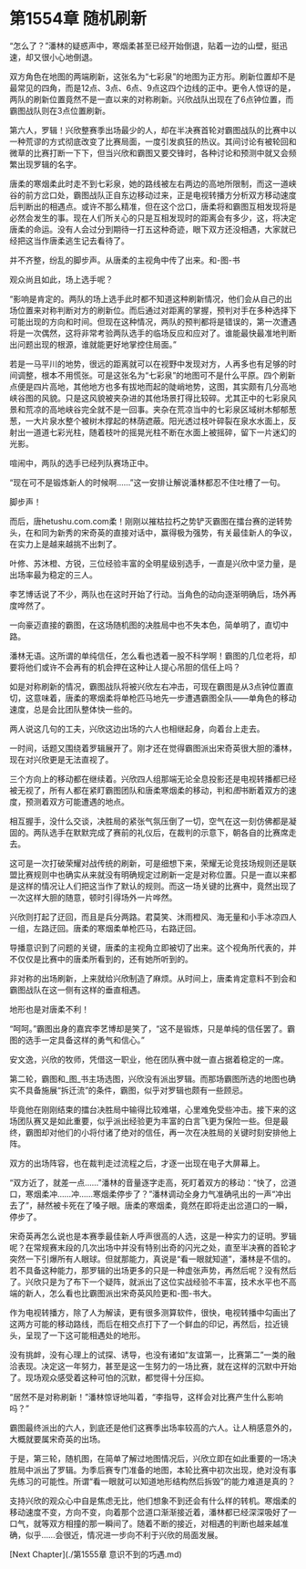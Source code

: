 # 第1554章 随机刷新

“怎么了？”潘林的疑惑声中，寒烟柔甚至已经开始倒退，贴着一边的山壁，挺迅速，却又很小心地倒退。

双方角色在地图的两端刷新，这张名为“七彩泉”的地图为正方形。刷新位置却不是最常见的四角，而是12点、3点、6点、9点这四个边线的正中。更令人惊讶的是，两队的刷新位置竟然不是一直以来的对称刷新。兴欣战队出现在了6点钟位置，而霸图战队则在3点位置刷新。

第六人，罗辑！兴欣整赛季出场最少的人，却在半决赛首轮对霸图战队的比赛中以一种荒谬的方式彻底改变了比赛局面，一度引发疯狂的热议。其间讨论有被轮回和微草的比赛打断一下下，但当兴欣和霸图又要交锋时，各种讨论和预测中就又会频繁出现罗辑的名字。

唐柔的寒烟柔此时走不到七彩泉，她的路线被左右两边的高地所限制，而这一道峡谷的前方岔口处，霸图战队正自东边移动过来，正是电视转播方分析双方移动速度后判断出的相遇点。或许不那么精准，但在这个岔口，唐柔将和霸图互相发现将是必然会发生的事。现在人们所关心的只是互相发现时的距离会有多少，这，将决定唐柔的命运。没有人会过分到期待一打五这种奇迹，眼下双方还没相遇，大家就已经把这当作唐柔逃生记去看待了。

并不齐整，纷乱的脚步声。从唐柔的主视角中传了出来。和-图-书

观众尚且如此，场上选手呢？

“影响是肯定的。两队的场上选手此时都不知道这种刷新情况，他们会从自己的出场位置来对称判断对方的刷新位。而后通过对距离的掌握，预判对手在多种选择下可能出现的方向和时间。但现在这种情况，两队的预判都将是错误的，第一次遭遇将是一次偶然，这将非常考验两队选手的临场反应和应对了。谁能最快最准地判断出问题出现的根源，谁就能更好地掌控住局面。”

若是一马平川的地势，很远的距离就可以在视野中发现对方，人再多也有足够的时间调整，根本不用慌张。可是这张名为“七彩泉”的地图可不是什么平原。四个刷新点便是四片高地，其他地方也多有拔地而起的陡峭地势，这图，其实颇有几分高地峡谷图的风貌。只是这风貌被夹杂进的其他场景打得比较碎。尤其正中的七彩泉风景和荒凉的高地峡谷完全就不是一回事。夹杂在荒凉当中的七彩泉区域树木郁郁葱葱，一大片泉水整个被树木撑起的林荫遮蔽。阳光透过枝叶碎裂在泉水水面上，反射出一道道七彩光柱，随着枝叶的摇晃光柱不断在水面上被摇碎，留下一片迷幻的光影。

喧闹中，两队的选手已经列队赛场正中。

“现在可不是锻炼新人的时候啊……”这一安排让解说潘林都忍不住吐槽了一句。

脚步声！

而后，唐hetushu.com.com柔！刚刚以摧枯拉朽之势铲灭霸图在擂台赛的逆转势头，在和同为新秀的宋奇英的直接对话中，赢得极为强势，有关最佳新人的争议，在实力上是越来越挑不出刺了。

叶修、苏沐橙、方锐，三位经验丰富的全明星级别选手，一直是兴欣中坚力量，是出场率最为稳定的三人。

李艺博话说了不少，两队也在这时开始了行动。当角色的动向逐渐明确后，场外再度哗然了。

一向豪迈直接的霸图，在这场随机图的决胜局中也不失本色，简单明了，直切中路。

潘林无语。这所谓的单纯信任，怎么看也透着一股不科学啊！霸图的几位老将，却要将他们或许不会再有的机会押在这种让人提心吊胆的信任上吗？

如是对称刷新的情况，霸图战队将被兴欣左右冲击，可现在霸图是从3点钟位置直切，这意味着，唐柔的寒烟柔将单枪匹马地先一步遭遇霸图全队——单角色的移动速度，总是会比团队整体快一些的。

两人说这几句的工夫，兴欣这边出场的六人也相继起身，向着台上走去。

一时间，话题又围绕着罗辑展开了。刚才还在觉得霸图派出宋奇英很大胆的潘林，现在对兴欣更是无法直视了。

三个方向上的移动都在继续着。兴欣四人组那端无论全息投影还是电视转播都已经被无视了，所有人都在紧盯霸图团队和唐柔寒烟柔的移动，判和*图*书断着双方的速度，预测着双方可能遭遇的地点。

相互握手，没什么交谈，决胜局的紧张气氛压倒了一切，空气在这一刻仿佛都是凝固的。两队选手在默默完成了赛前的礼仪后，在裁判的示意下，朝各自的比赛席走去。

这可是一次打破荣耀对战传统的刷新，可是细想下来，荣耀无论竞技场规则还是联盟比赛规则中也确实从来就没有明确规定过刷新一定是对称位置。只是一直以来都是这样的情况让人们把这当作了默认的规则。而这一场关键的比赛中，竟然出现了一次这样大胆的随意，顿时引得场外一片哗然。

兴欣则打起了迂回，而且是兵分两路。君莫笑、沐雨橙风、海无量和小手冰凉四人一组，左路迂回。唐柔的寒烟柔单枪匹马，右路迂回。

导播意识到了问题的关键，唐柔的主视角立即被切了出来。这个视角所代表的，并不仅仅是比赛中的唐柔所看到的，还有她所听到的。

非对称的出场刷新，上来就给兴欣制造了麻烦。从时间上，唐柔肯定意料不到会和霸图战队在这一侧有这样的垂直相遇。

地形也是对唐柔不利！

“呵呵。”霸图出身的嘉宾李艺博却是笑了，“这不是锻炼，只是单纯的信任罢了。霸图的选手一定具备这样的勇气和信心。”

安文逸，兴欣的牧师，凭借这一职业，他在团队赛中就一直占据着稳定的一席。

第二轮，霸图和_图_书主场选图，兴欣没有派出罗辑。而那场霸图所选的地图也确实不具备施展“拆迁流”的条件，霸图，似乎对罗辑也颇有一些顾忌。

毕竟他在刚刚结束的擂台决胜局中输得比较难堪，心里难免受些冲击。接下来的这场团队赛又是如此重要，似乎派出经验更为丰富的白言飞更为保险一些。但是最终，霸图却对他们的小将付诸了绝对的信任，再一次在决胜局的关键时刻安排他上阵。

双方的出场阵容，也在裁判走过流程之后，才逐一出现在电子大屏幕上。

“双方近了，就差一点……”潘林的音量逐字走高，死盯着双方的移动：“快了，岔道口，寒烟柔冲……冲……寒烟柔停步了？”潘林调动全身力气准确吼出的一声“冲出去了”，赫然被卡死在了嗓子眼。唐柔的寒烟柔，竟然在即将走出岔道口的一瞬，停步了。

宋奇英再怎么说也是本赛季最佳新人呼声很高的人选，这是一种实力的证明。罗辑呢？在常规赛末段的几次出场中并没有特别出奇的闪光之处，直至半决赛的首轮才突然一下引爆所有人眼球。但就那能力，真说是“看一眼就知道”，潘林是不信的。若不具备这种能力，那罗辑的出场更多的只是一种虚张声势，再然后呢？没有然后了。兴欣只是为了布下一个疑阵，就派出了这位实战经验不丰富，技术水平也不高端的新人，怎么看也比霸图派出宋奇英风险更和-图-书大。

作为电视转播方，除了人为解读，更有很多测算软件，很快，电视转播中勾画出了这两方可能的移动路线，而后在相交点打下了一个鲜血的印记，再然后，拉近镜头，呈现了一下这可能相遇处的地形。

没有挑衅，没有心理上的试探、诱导，也没有诸如“友谊第一，比赛第二”一类的融洽表现。决定这一年努力，甚至是这一生努力的一场比赛，就在这样的沉默中开始了。现场观众感受着这种可怕的沉默，都觉得十分压抑。

“居然不是对称刷新！”潘林惊讶地叫着，“李指导，这样会对比赛产生什么影响吗？”

霸图最终派出的六人，到底还是他们这赛季出场率较高的六人。让人稍感意外的，大概就要属宋奇英的出场。

于是，第三轮，随机图，在简单了解过地图情况后，兴欣立即在如此重要的一场决胜局中派出了罗辑。为季后赛专门准备的地图，本轮比赛中初次出现，绝对没有事先练习的可能性。所谓“看一眼就可以知道地形结构然后拆毁”的能力难道是真的？

支持兴欣的观众心中自是焦虑无比，他们想象不到还会有什么样的转机。寒烟柔的移动速度不变，方向不变，向着那个岔道口渐渐接近着，潘林都已经深深吸好了一口气，就等双方相撞的那一瞬间了。随着不断的接近，对相遇的判断也越来越准确，似乎……会很近，情况进一步向不利于兴欣的局面发展。



[Next Chapter](./第1555章 意识不到的巧遇.md)